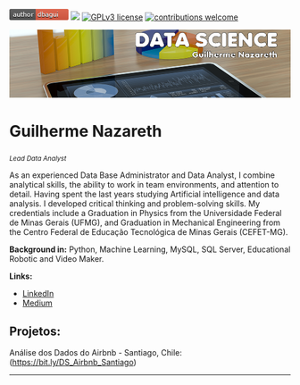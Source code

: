 [![](author-dbagui-red.bmp)](https://www.linkedin.com/in/guilherme-nazareth-1a592021/) 
[![](https://img.shields.io/badge/python-3.7+-blue.svg)](https://www.python.org/downloads/release/python-365/) 
[![GPLv3 license](https://img.shields.io/badge/License-GPLv3-blue.svg)](http://perso.crans.org/besson/LICENSE.html) 
[![contributions welcome](https://img.shields.io/badge/contributions-welcome-brightgreen.svg?style=flat)](https://github.com/carlosfab/data_science/issues)



<p align="center">
  <img src="banner_ds_01.png" >
</p>

# Guilherme Nazareth
<sub>*Lead Data Analyst*</sub>

As an experienced Data Base Administrator and Data Analyst, I combine analytical skills, the ability to work in team environments, and attention to detail. Having spent the last years studying Artificial intelligence and data analysis. I developed critical thinking and problem-solving skills.
My credentials include a Graduation in Physics from the Universidade Federal de Minas Gerais (UFMG), and Graduation in Mechanical Engineering from the Centro Federal de Educação Tecnológica de Minas Gerais (CEFET-MG).

**Background in:** Python, Machine Learning, MySQL, SQL Server, Educational Robotic and Video Maker.

**Links:**
* [LinkedIn](https://www.linkedin.com/in/guilherme-nazareth-1a592021/)
* [Medium](https://www.medium.com)


## Projetos:
Análise dos Dados do Airbnb - Santiago, Chile: (https://bit.ly/DS_Airbnb_Santiago)



---





